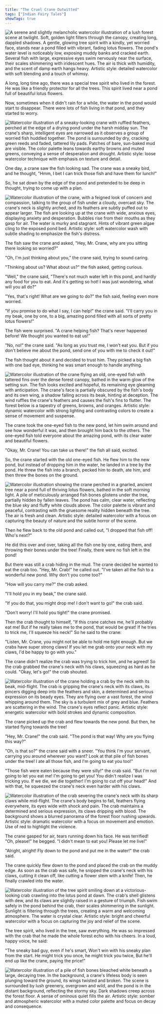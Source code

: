 ```yaml
---
title: "The Cruel Crane Outwitted"
tags: ["Indian Fairy Tales"]
showTags: true
---
```


![A serene and slightly melancholic watercolor illustration of a lush forest scene at twilight. Soft, golden light filters through the canopy, creating long, dappled shadows. A gentle, glowing tree spirit with a kindly, yet worried face, stands near a pond filled with vibrant, fading lotus flowers. The pond's water level is noticeably low, exposing muddy banks and cracked earth. Several fish with large, expressive eyes swim nervously near the surface, their scales shimmering with iridescent hues. The air is thick with humidity, and the scent of damp earth hangs heavy. Artistic style: detailed watercolor with soft blending and a touch of whimsy.](/images/image_fairy-tales-the-cruel-crane-outwitted0.png)

A long, long time ago, there was a special tree spirit who lived in the forest. He was like a friendly protector for all the trees. This spirit lived near a pond full of beautiful lotus flowers.


Now, sometimes when it didn't rain for a while, the water in the pond would start to disappear. There were lots of fish living in that pond, and they started to worry.

![Watercolor illustration of a sneaky-looking crane with ruffled feathers, perched at the edge of a drying pond under the harsh midday sun. The crane's sharp, intelligent eyes are narrowed as it observes a group of worried fish huddled together. The pond is surrounded by dry, cracking green reeds and faded, tattered lily pads. Patches of bare, sun-baked mud are visible. The color palette leans towards earthy browns and muted greens, conveying a sense of desperation and drought. Artistic style: loose watercolor technique with emphasis on texture and detail.](/images/image_fairy-tales-the-cruel-crane-outwitted1.png)

One day, a crane saw the fish looking sad. The crane was a sneaky bird, and he thought, "Hmm, I bet I can trick those fish and have them for lunch!"

So, he sat down by the edge of the pond and pretended to be deep in thought, trying to come up with a plan.

![Watercolor illustration of the crane, with a feigned look of concern and compassion, talking to the group of fish under a cloudy, overcast sky. The crane's neck is slightly arched, and its feathers are subtly puffed out to appear larger. The fish are looking up at the crane with wide, anxious eyes, displaying anxiety and desperation. Bubbles rise from their mouths as they gasp for air. The water is murky and stagnant. Hints of vibrant green algae cling to the exposed pond bed. Artistic style: soft watercolor wash with subtle shading to emphasize the fish's distress.](/images/image_fairy-tales-the-cruel-crane-outwitted2.png)

The fish saw the crane and asked, "Hey, Mr. Crane, why are you sitting there looking so worried?"

"Oh, I'm just thinking about you," the crane said, trying to sound caring.

"Thinking about us? What about us?" the fish asked, getting curious.

"Well," the crane said, "There's not much water left in this pond, and hardly any food for you to eat. And it's getting so hot! I was just wondering, what will you all do?"

"Yes, that's right! What are we going to do?" the fish said, feeling even more worried.

"If you promise to do what I say, I can help!" the crane said. "I'll carry you in my beak, one by one, to a big, amazing pond filled with all sorts of pretty lotus flowers!"

The fish were surprised. "A crane helping fish? That's never happened before! We thought you wanted to eat us!"

"No, no!" the crane said. "As long as you trust me, I won't eat you. But if you don't believe me about the pond, send one of you with me to check it out!"

The fish thought about it and decided to trust him. They picked a big fish with one bad eye, thinking he was smart enough to handle anything.

![Watercolor illustration of the crane flying an old, one-eyed fish with tattered fins over the dense forest canopy, bathed in the warm glow of the setting sun. The fish looks excited and hopeful, its remaining eye gleaming with anticipation. The crane's face is partially obscured by the fish's body and its own wing, a shadow falling across its beak, hinting at deception. The wind ruffles the crane's feathers and causes the fish's fins to flutter. The forest below is a tapestry of greens, browns, and oranges. Artistic style: dynamic watercolor with strong lighting and contrasting colors to create a sense of movement and suspense.](/images/image_fairy-tales-the-cruel-crane-outwitted3.png)

The crane took the one-eyed fish to the new pond, let him swim around and see how wonderful it was, and then brought him back to the others. The one-eyed fish told everyone about the amazing pond, with its clear water and beautiful flowers.

"Okay, Mr. Crane! You can take us there!" the fish all said, excited.

So, the crane started with the old one-eyed fish. He flew him to the new pond, but instead of dropping him in the water, he landed in a tree by the pond. He threw the fish into a branch, pecked him to death, ate him, and then threw the bones on the ground.

![Watercolor illustration showing the crane perched in a gnarled, ancient tree near a pond full of thriving lotus flowers, bathed in the soft morning light. A pile of meticulously arranged fish bones glistens under the tree, partially hidden by fallen leaves. The pond has calm, clear water, reflecting the blue sky and fluffy white clouds above. The color palette is vibrant and peaceful, contrasting with the gruesome reality hidden beneath the tree. The air is fresh and clean. Artistic style: detailed watercolor with a focus on capturing the beauty of nature and the subtle horror of the scene.](/images/image_fairy-tales-the-cruel-crane-outwitted4.png)

Then he flew back to the old pond and called out, "I dropped that fish off! Who's next?"

He did this over and over, taking all the fish one by one, eating them, and throwing their bones under the tree! Finally, there were no fish left in the pond!

But there was still a crab hiding in the mud. The crane decided he wanted to eat the crab too. "Hey, Mr. Crab!" he called out. "I've taken all the fish to a wonderful new pond. Why don't you come too?"

"How will you carry me?" the crab asked.

"I'll hold you in my beak," the crane said.

"If you do that, you might drop me! I don't want to go!" the crab said.

"Don't worry! I'll hold you tight!" the crane promised.

Then the crab thought to himself, "If this crane catches me, he'll probably eat me! But if he really takes me to the pond, that would be great! If he tries to trick me, I'll squeeze his neck!" So he said to the crane:

"Listen, Mr. Crane, you might not be able to hold me tight enough. But we crabs have super strong claws! If you let me grab onto your neck with my claws, I'd be happy to go with you."

The crane didn't realize the crab was trying to trick him, and he agreed! So the crab grabbed the crane's neck with his claws, squeezing as hard as he could. "Okay, let's go!" the crab shouted.

![Watercolor illustration of the crane holding a crab by the neck with its beak, mid-flight. The crab is gripping the crane's neck with its claws, its pincers digging deep into the feathers and skin, a determined and serious expression on its beady eyes. They are flying over a vast forest, the wind whipping around them. The sky is a turbulent mix of grey and blue. Feathers are scattering in the wind. The crane's eyes reflect panic. Artistic style: energetic watercolor with bold strokes and dynamic composition.](/images/image_fairy-tales-the-cruel-crane-outwitted5.png)

The crane picked up the crab and flew towards the new pond. But then, he started flying towards the tree!

"Hey, Mr. Crane!" the crab said. "The pond is that way! Why are you flying this way?"

"Oh, is that so?" the crane said with a sneer. "You think I'm your servant, carrying you around wherever you want? Look at that pile of fish bones under the tree! I ate all those fish, and I'm going to eat you too!"

"Those fish were eaten because they were silly!" the crab said. "But I'm not going to let you eat me! I'm going to get you! You didn't realize I was tricking you. If we die, we die together! I'm going to cut off your head!" And with that, he squeezed the crane's neck even harder with his claws.

![Watercolor illustration of the crab severing the crane's neck with its sharp claws while mid-flight. The crane's body begins to fall, feathers flying everywhere, its eyes wide with shock and pain. The crab maintains a determined and serious expression, its claws dripping with blood. The background shows a blurred panorama of the forest floor rushing upwards. Artistic style: dramatic watercolor with a focus on movement and emotion. Use of red to highlight the violence.](/images/image_fairy-tales-the-cruel-crane-outwitted6.png)

The crane gasped for air, tears running down his face. He was terrified! "Oh, please!" he begged. "I didn't mean to eat you! Please let me live!"

"Alright, alright! Fly down to the pond and put me in the water!" the crab said.

The crane quickly flew down to the pond and placed the crab on the muddy edge. As soon as the crab was safe, he snipped the crane's neck with his claws, cutting it clean off, like cutting a flower stem with a knife! Then, he finally crawled into the water.

![Watercolor illustration of the tree spirit smiling down at a victorious-looking crab crawling into the lotus pond at dawn. The crab's shell glistens with dew, and its claws are slightly raised in a gesture of triumph. Fish swim safely in the pond behind the crab, their scales shimmering in the sunlight. Sunlight is filtering through the trees, creating a warm and welcoming atmosphere. The water is crystal clear. Artistic style: bright and cheerful watercolor with a focus on capturing the joy and relief of the scene.](/images/image_fairy-tales-the-cruel-crane-outwitted7.png)

The tree spirit, who lived in the tree, saw everything. He was so impressed with the crab that he made the whole forest echo with his cheers. In a loud, happy voice, he said:

"The sneaky bad guy, even if he's smart,
Won't win with his sneaky plan from the start.
He might trick you once, he might trick you twice,
But he'll end up like the crane, paying the price!"

![Watercolor illustration of a pile of fish bones bleached white beneath a large, decaying tree. In the background, a crane's lifeless body is seen plunging toward the ground, its wings twisted and broken. The scene is surrounded by lush greenery, overgrown and wild, and the pond is in the distant background, reflecting the stormy sky. Dark shadows creep across the forest floor. A sense of ominous quiet fills the air. Artistic style: somber and atmospheric watercolor with a muted color palette and focus on decay and consequence.](/images/image_fairy-tales-the-cruel-crane-outwitted8.png)
